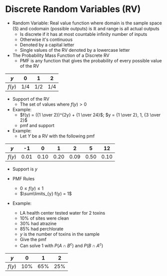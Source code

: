 # Discrete Random Variables (RV)
* Random Variable: Real value function where domain is the sample space (S) and codomain (possible outputs) is $\mathbb{R}$ and range is all actual outputs
  * Is discrete if it has at most countable infinity number of inputs
  * Otherwise it's continuous
  * Denoted by a capital letter
  * Single values of the RV denoted by a lowercase letter
* The Probability Mass Function of a Discrete RV
  * PMF is any function that gives the probability of every possible value of the RV

$y$   |  0  |  1  |  2
------|-----|-----|----
$f(y)$| 1/4 | 1/2 | 1/4

* Support of the RV
  * The set of values where $f(y) > 0$
* Example:
  * $f(y) = ({1 \over 2})^{2y} + {1 \over 24}$; $y = {1 \over 2}, 1, {3 \over 2}$
  * pmf and support
* Example:
  * Let $Y$ be a RV with the following pmf

$y$    |   -1   |    0   |    1   |    2   |    5   |   12  
-------|--------|--------|--------|--------|--------|-------
$f(y)$ | $0.01$ | $0.10$ | $0.20$ | $0.09$ | $0.50$ | $0.10$
  * Support is $y$

* PMF Rules
  * $0 \leq f(y) \leq 1$
  * $\sum\limits_{y} f(y) = 1$

* Example:
  * LA health center tested water for 2 toxins
  * 10% of sites were clean
  * 30% had atrazine
  * 85% had perchlorate
  * $y$ is the number of toxins in the sample
  * Give the pmf
  * Can solve 1 with $P(A \cap B^c)$ and $P(B \cap A^c)$

$y$    |  0  |  1  |  2
-------|-----|-----|-----
$f(y)$ | 10% | 65% | 25%
